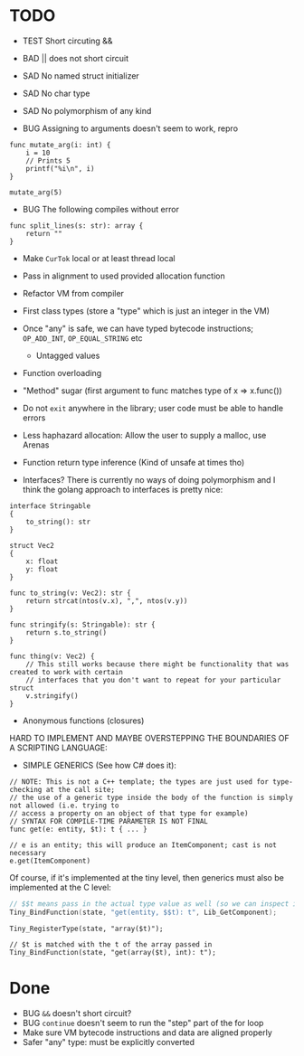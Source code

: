 # TODO

* TEST Short circuting &&

* BAD || does not short circuit

* SAD No named struct initializer
* SAD No char type
* SAD No polymorphism of any kind

* BUG Assigning to arguments doesn't seem to work, repro


```
func mutate_arg(i: int) {
    i = 10
    // Prints 5
    printf("%i\n", i)
}

mutate_arg(5)
```

* BUG The following compiles without error

```
func split_lines(s: str): array {
    return ""
}
```

* Make `CurTok` local or at least thread local

* Pass in alignment to used provided allocation function

* Refactor VM from compiler

* First class types (store a "type" which is just an integer in the VM)

* Once "any" is safe, we can have typed bytecode instructions; `OP_ADD_INT`, `OP_EQUAL_STRING` etc
    * Untagged values

* Function overloading

* "Method" sugar (first argument to func matches type of x => x.func())

* Do not `exit` anywhere in the library; user code must be able to handle errors

* Less haphazard allocation: Allow the user to supply a malloc, use Arenas

* Function return type inference (Kind of unsafe at times tho)

* Interfaces? There is currently no ways of doing polymorphism and I think the golang approach
  to interfaces is pretty nice:

```
interface Stringable
{
    to_string(): str
}

struct Vec2
{
    x: float
    y: float
}

func to_string(v: Vec2): str {
    return strcat(ntos(v.x), ",", ntos(v.y))
}

func stringify(s: Stringable): str {
    return s.to_string()
}

func thing(v: Vec2) {
    // This still works because there might be functionality that was created to work with certain
    // interfaces that you don't want to repeat for your particular struct
    v.stringify()
}

```

* Anonymous functions (closures)

HARD TO IMPLEMENT AND MAYBE OVERSTEPPING THE BOUNDARIES OF A SCRIPTING LANGUAGE:
* SIMPLE GENERICS (See how C# does it):

```
// NOTE: This is not a C++ template; the types are just used for type-checking at the call site;
// the use of a generic type inside the body of the function is simply not allowed (i.e. trying to
// access a property on an object of that type for example)
// SYNTAX FOR COMPILE-TIME PARAMETER IS NOT FINAL
func get(e: entity, $t): t { ... }

// e is an entity; this will produce an ItemComponent; cast is not necessary
e.get(ItemComponent)
```

Of course, if it's implemented at the tiny level, then generics must also be implemented at the C level:
```c
// $$t means pass in the actual type value as well (so we can inspect it in the C code to get the appropriate component for example)
Tiny_BindFunction(state, "get(entity, $$t): t", Lib_GetComponent);
```

```
Tiny_RegisterType(state, "array($t)");

// $t is matched with the t of the array passed in
Tiny_BindFunction(state, "get(array($t), int): t");
```

# Done

* BUG `&&` doesn't short circuit?
* BUG `continue` doesn't seem to run the "step" part of the for loop
* Make sure VM bytecode instructions and data are aligned properly
* Safer "any" type: must be explicitly converted